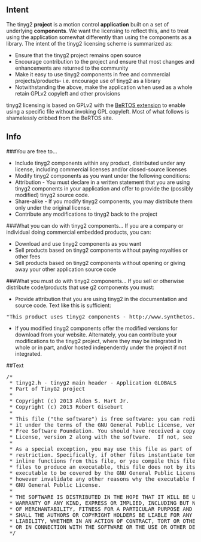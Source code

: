 ## Intent
The tinyg2 **project** is a motion control **application** built on a set of underlying **components**. We want the licensing to reflect this, and to treat using the application somewhat differently than using the components as a library. The intent of the tinyg2 licensing scheme is summarized as:
* Ensure that the tinyg2 project remains open source
* Encourage contribution to the project and ensure that most changes and enhancements are returned to the community
* Make it easy to use tinyg2 components in free and commercial projects/products- i.e. encourage use of tinyg2 as a library
* Notwithstanding the above, make the application when used as a whole retain GPLv2 copyleft and other provisions 

tinyg2 licensing is based on GPLv2 with the [BeRTOS extension](http://www.bertos.org/discover/license) to enable using a specific file without invoking GPL copyleft. Most of what follows is shamelessly cribbed from the BeRTOS site.

## Info
###You are free to...
* Include tinyg2 components within any product, distributed under any license, including commercial licenses and/or closed-source licenses
* Modify tinyg2 components as you want under the following conditions:
 * Attribution - You must declare in a written statement that you are using tinyg2 components in your application and offer to provide the (possibly modified) tinyg2 source code.
 * Share-alike - If you modify tinyg2 components, you may distribute them only under the original license.
 * Contribute any modifications to tinyg2 back to the project

###What you can do with tinyg2 components...
If you are a company or individual doing commercial embedded products, you can:
* Download and use tinyg2 components as you want
* Sell products based on tinyg2 components without paying royalties or other fees
* Sell products based on tinyg2 components without opening or giving away your other application source code

###What you must do with tinyg2 components...
If you sell or otherwise distribute code/products that use g2 components you must:
* Provide attribution that you are using tinyg2 in the documentation and source code. Text like this is sufficient:
<pre>
"This product uses tinyg2 components - http://www.synthetos.org), Copyright 2013"
</pre>
* If you modified tinyg2 components offer the modified versions for download from your website. Alternately, you can contribute your modifications to the tinyg2 project, where they may be integrated in whole or in part, and/or hosted independently under the project if not integrated.

##Text
<pre>
/*
 * tinyg2.h - tinyg2 main header - Application GLOBALS 
 * Part of TinyG2 project
 *
 * Copyright (c) 2013 Alden S. Hart Jr. 
 * Copyright (c) 2013 Robert Giseburt
 *
 * This file ("the software") is free software: you can redistribute it and/or modify 
 * it under the terms of the GNU General Public License, version 2 as published by the 
 * Free Software Foundation. You should have received a copy of the GNU General Public 
 * License, version 2 along with the software.  If not, see <http://www.gnu.org/licenses/>.
 * 
 * As a special exception, you may use this file as part of a software library without 
 * restriction. Specifically, if other files instantiate templates or use macros or
 * inline functions from this file, or you compile this file and link it with  other 
 * files to produce an executable, this file does not by itself cause the resulting 
 * executable to be covered by the GNU General Public License. This exception does not 
 * however invalidate any other reasons why the executable file might be covered by the 
 * GNU General Public License. 
 *
 * THE SOFTWARE IS DISTRIBUTED IN THE HOPE THAT IT WILL BE USEFUL, BUT WITHOUT ANY 
 * WARRANTY OF ANY KIND, EXPRESS OR IMPLIED, INCLUDING BUT NOT LIMITED TO THE WARRANTIES
 * OF MERCHANTABILITY, FITNESS FOR A PARTICULAR PURPOSE AND NONINFRINGEMENT. IN NO EVENT 
 * SHALL THE AUTHORS OR COPYRIGHT HOLDERS BE LIABLE FOR ANY CLAIM, DAMAGES OR OTHER 
 * LIABILITY, WHETHER IN AN ACTION OF CONTRACT, TORT OR OTHERWISE, ARISING FROM, OUT OF 
 * OR IN CONNECTION WITH THE SOFTWARE OR THE USE OR OTHER DEALINGS IN THE SOFTWARE.
 */
</pre>